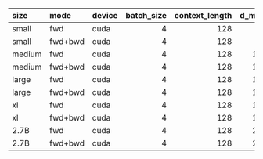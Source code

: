 | size   | mode    | device   |   batch_size |   context_length |   d_model |   d_ff |   num_layers |   num_heads |   warmup_iter |   n_iter |    mean_s |       std_s |   peak_mem_mb |
|:-------|:--------|:---------|-------------:|-----------------:|----------:|-------:|-------------:|------------:|--------------:|---------:|----------:|------------:|--------------:|
| small  | fwd     | cuda     |            4 |              128 |       768 |   3072 |           12 |          12 |             5 |       10 | 0.022593  | 0.000104068 |       550.108 |
| small  | fwd+bwd | cuda     |            4 |              128 |       768 |   3072 |           12 |          12 |             5 |       10 | 0.0709633 | 0.00825605  |      1280.44  |
| medium | fwd     | cuda     |            4 |              128 |      1024 |   4096 |           24 |          16 |             5 |       10 | 0.0445866 | 0.000133085 |      1712.23  |
| medium | fwd+bwd | cuda     |            4 |              128 |      1024 |   4096 |           24 |          16 |             5 |       10 | 0.115326  | 0.0012455   |      3422.45  |
| large  | fwd     | cuda     |            4 |              128 |      1280 |   5120 |           36 |          20 |             5 |       10 | 0.0805293 | 0.00250605  |      3910.05  |
| large  | fwd+bwd | cuda     |            4 |              128 |      1280 |   5120 |           36 |          20 |             5 |       10 | 0.143583  | 0.0150844   |      7743.89  |
| xl     | fwd     | cuda     |            4 |              128 |      1600 |   6400 |           48 |          25 |             5 |       10 | 0.066871  | 2.56107e-05 |      7918.65  |
| xl     | fwd+bwd | cuda     |            4 |              128 |      1600 |   6400 |           48 |          25 |             5 |       10 | 0.214561  | 0.000210963 |     15732.7   |
| 2.7B   | fwd     | cuda     |            4 |              128 |      2560 |  10240 |           32 |          32 |             5 |       10 | 0.0878882 | 0.000122993 |     13268.7   |
| 2.7B   | fwd+bwd | cuda     |            4 |              128 |      2560 |  10240 |           32 |          32 |             5 |       10 | 0.303348  | 0.000622047 |     26302.6   |